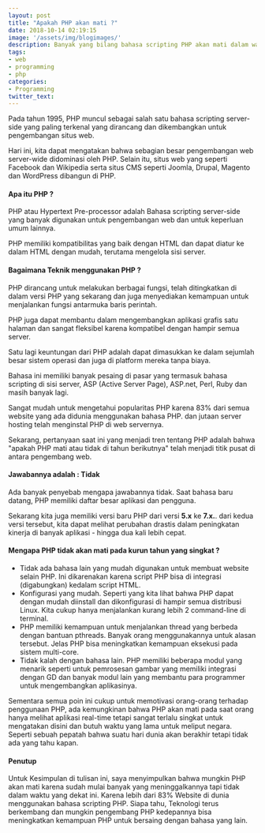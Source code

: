 ```yaml
---
layout: post
title: "Apakah PHP akan mati ?"
date: 2018-10-14 02:19:15
image: '/assets/img/blogimages/'
description: Banyak yang bilang bahasa scripting PHP akan mati dalam waktu dekat karena banyak programmer dan Developer yang sudah mulai meninggalkannya.
tags:
- web
- programming
- php
categories:
- Programming
twitter_text:
---
```


Pada tahun 1995, PHP muncul sebagai salah satu bahasa scripting server-side yang paling terkenal yang dirancang dan dikembangkan untuk pengembangan situs web.

Hari ini, kita dapat mengatakan bahwa sebagian besar pengembangan web server-wide didominasi oleh PHP. Selain itu, situs web yang seperti Facebook dan Wikipedia serta situs CMS seperti Joomla, Drupal, Magento dan WordPress dibangun di PHP.


#### Apa itu PHP ?
PHP atau Hypertext Pre-processor adalah Bahasa scripting server-side yang banyak digunakan untuk pengembangan web dan untuk keperluan umum lainnya.

PHP memiliki kompatibilitas yang baik dengan HTML dan dapat diatur ke dalam HTML dengan mudah, terutama mengelola sisi server.


#### Bagaimana Teknik menggunakan PHP ?
PHP dirancang untuk melakukan berbagai fungsi, telah ditingkatkan di dalam versi PHP yang sekarang dan juga menyediakan kemampuan untuk menjalankan fungsi antarmuka baris perintah.

PHP juga dapat membantu dalam mengembangkan aplikasi grafis satu halaman dan sangat fleksibel karena kompatibel dengan hampir semua server.

Satu lagi keuntungan dari PHP adalah dapat dimasukkan ke dalam sejumlah besar sistem operasi dan juga di platform mereka tanpa biaya.

Bahasa ini memiliki banyak pesaing di pasar yang termasuk bahasa scripting di sisi server, ASP (Active Server Page), ASP.net, Perl, Ruby dan masih banyak lagi.

Sangat mudah untuk mengetahui popularitas PHP karena 83% dari semua website yang ada didunia menggunakan bahasa PHP. dan jutaan server hosting telah menginstal PHP di web servernya.

Sekarang, pertanyaan saat ini yang menjadi tren tentang PHP adalah bahwa "apakah PHP mati atau tidak di tahun berikutnya" telah menjadi titik pusat di antara pengembang web.


#### Jawabannya adalah : Tidak
Ada banyak penyebab mengapa jawabannya tidak. Saat bahasa baru datang, PHP memiliki daftar besar aplikasi dan pengguna.

Sekarang kita juga memiliki versi baru PHP dari versi **5.x** ke **7.x.**. dari kedua versi tersebut, kita dapat melihat perubahan drastis dalam peningkatan kinerja di banyak aplikasi - hingga dua kali lebih cepat.


#### Mengapa PHP tidak akan mati pada kurun tahun yang singkat ?

- Tidak ada bahasa lain yang mudah digunakan untuk membuat website selain PHP. Ini dikarenakan karena script PHP bisa di integrasi (digabungkan) kedalam script HTML.
- Konfigurasi yang mudah. Seperti yang kita lihat bahwa PHP dapat dengan mudah diinstall dan dikonfigurasi di hampir semua distribusi Linux. Kita cukup hanya menjalankan kurang lebih 2 command-line di terminal.
- PHP memiliki kemampuan untuk menjalankan thread yang berbeda dengan bantuan pthreads. Banyak orang menggunakannya untuk alasan tersebut. Jelas PHP bisa meningkatkan kemampuan eksekusi pada sistem multi-core.
- Tidak kalah dengan bahasa lain. PHP memiliki beberapa modul yang menarik seperti untuk pemrosesan gambar yang memiliki integrasi dengan GD dan banyak modul lain yang membantu para programmer untuk mengembangkan aplikasinya.

Sementara semua poin ini cukup untuk memotivasi orang-orang terhadap penggunaan PHP, ada kemungkinan bahwa PHP akan mati pada saat orang hanya melihat aplikasi real-time tetapi sangat terlalu singkat untuk mengatakan disini dan butuh waktu yang lama untuk meliput negara. Seperti sebuah pepatah bahwa suatu hari dunia akan berakhir tetapi tidak ada yang tahu kapan.


#### Penutup
Untuk Kesimpulan di tulisan ini, saya menyimpulkan bahwa mungkin PHP akan mati karena sudah mulai banyak yang meninggalkannya tapi tidak dalam waktu yang dekat ini. Karena lebih dari 83% Website di dunia menggunakan bahasa scripting PHP. Siapa tahu, Teknologi terus berkembang dan mungkin pengembang PHP kedepannya bisa meningkatkan kemampuan PHP untuk bersaing dengan bahasa yang lain.
